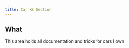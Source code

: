 ```yaml
---
title: Car KB Section
---
```


## What

This area holds all documentation and tricks for cars I own

